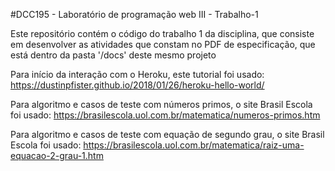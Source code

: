 #DCC195 - Laboratório de programação web III - Trabalho-1


Este repositório contém o código do trabalho 1 da disciplina, que consiste em desenvolver as atividades que constam no PDF de especificação, que está dentro da pasta '/docs' deste mesmo projeto

Para início da interação com o Heroku, este tutorial foi usado: https://dustinpfister.github.io/2018/01/26/heroku-hello-world/

Para algoritmo e casos de teste com números primos, o site Brasil Escola foi usado: https://brasilescola.uol.com.br/matematica/numeros-primos.htm

Para algoritmo e casos de teste com equação de segundo grau, o site Brasil Escola foi usado: https://brasilescola.uol.com.br/matematica/raiz-uma-equacao-2-grau-1.htm

